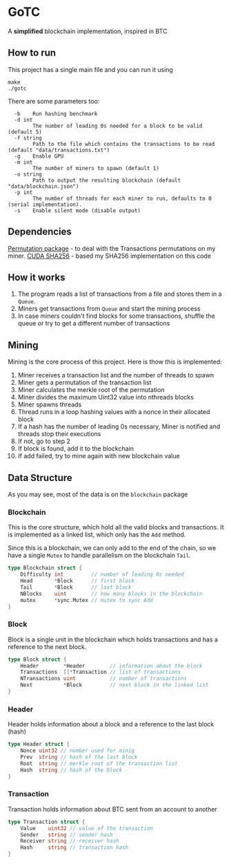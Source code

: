 # GoTC

A **simplified** blockchain implementation, inspired in BTC

## How to run

This project has a single main file and you can run it using

```
make
./gotc
```

There are some parameters too:

```
  -b    Run hashing benchmark
  -d int
        The number of leading 0s needed for a block to be valid (default 5)
  -f string
        Path to the file which contains the transactions to be read (default "data/transactions.txt")
  -g    Enable GPU
  -m int
        The number of miners to spawn (default 1)
  -o string
        Path to output the resulting blockchain (default "data/blockchain.json")
  -p int
        The number of threads for each miner to run, defaults to 0 (serial implementation).
  -s    Enable silent mode (disable output)

```

## Dependencies

[Permutation package](https://github.com/gitchander/permutation) - to deal with the Transactions permutations on my miner.
[CUDA SHA256](https://github.com/Horkyze/CudaSHA256) - based my SHA256 implementation on this code

## How it works

1. The program reads a list of transactions from a file and stores them in a `Queue`.
2. Miners get transactions from `Queue` and start the mining process
3. In case miners couldn't find  blocks for some transactions, shuffle the queue or try to get a different number of transactions

## Mining

Mining is the core process of this project. Here is thow this is implemented:

1. Miner receives a transaction list and the number of threads to spawn
2. Miner gets a permutation of the transaction list
3. Miner calculates the merkle root of the permutation
4. Miner divides the maximum Uint32 value into nthreads blocks
5. Miner spawns threads
6. Thread runs in a loop hashing values with a nonce in their allocated block
7. If a hash has the number of leading 0s necessary, Miner is notified and threads stop their executions
8. If not, go to step 2
9. If block is found, add it to the blockchain
10. If add failed, try to mine again with new blockchain value

## Data Structure

As you may see, most of the data is on the `blockchain` package

### Blockchain

This is the core structure, which hold all the valid blocks and transactions.
It is implemented as a linked list, which only has the `Add` method.

Since this is a blockchain, we can only add to the end of the chain, so we have a single `Mutex` to handle parallelism on the blockchain `Tail`.

```go
type Blockchain struct {
	Difficulty int         // number of leading 0s needed
	Head       *Block      // first block
	Tail       *Block      // last block
	NBlocks    uint        // how many blocks in the blockchain
	mutex      *sync.Mutex // mutex to sync Add
}
```

### Block

Block is a single unit in the blockchain which holds transactions and has a reference to the next block.

```go
type Block struct {
	Header        *Header        // information about the block
	Transactions  []*Transaction // list of transactions
	NTransactions uint           // number of transactions
	Next          *Block         // next block in the linked list
}
```

### Header

Header holds information about a block and a reference to the last block (hash)

```go
type Header struct {
	Nonce uint32 // number used for minig
	Prev  string // hash of the last block
	Root  string // merkle root of the transaction list
	Hash  string // hash of the block
}
```

### Transaction

Transaction holds information about BTC sent from an account to another
```go
type Transaction struct {
	Value    uint32 // value of the transaction
	Sender   string // sender hash
	Receiver string // receiver hash
	Hash     string // transaction hash
}
```
